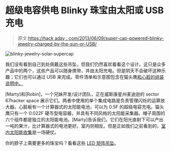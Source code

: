# 超级电容供电 Blinky 珠宝由太阳或 USB 充电

> 原文:[https://hack aday . com/2013/06/09/super-cap-powered-blinky-jewelry-charged-by-the-sun-or-USB/](https://hackaday.com/2013/06/09/super-cap-powered-blinky-jewelry-charged-by-the-sun-or-usb/)

![blinky-jewelry-solar-supercap](../Images/08eb629670a9acd8d52273481617bcfb.png)

我们没有看到自己到处佩戴这些吊坠，但我们仍然喜欢看看这个设计。这只是众多产品中的两个，这些产品可以随身携带，并由太阳充电。但是阴天不会破坏这种乐趣；它们也可以通过 USB 来完成。零件清单和示意图包含在猫头鹰[和心脏](http://www.instructables.com/id/Solar-Powered-Owl-Blinky-LED-Pendant-Jewelry/)[的组装说明中。](http://www.instructables.com/id/Solar-Powered-Heart-Blinky-LED-Pendant-Jewelry/)

[Marty]和[Robin]，一个兄妹开发/设计团队，正在威斯康星州麦迪逊的 sector 67hacker space 展示它们。两者中使用的单个集成电路是负责管理闪烁的运算放大器。心脏板有一个计算器式的太阳能电池，可以为 0.5F 的超级电容充电。猫头鹰只有一个 0.022F 硬币型电容器，并具有不同风格的太阳能采集器。帽子周围的六个组件都是独立的太阳能电池。[Marty]告诉我们，它们在阳光直射下可以产出一吨的果汁，比计算器式的电池更好。室内则相反。但是正如我们之前看到的，[室内太阳能收集](http://hackaday.com/2012/01/23/reviewing-the-numbers-from-one-month-of-solar-harvesting/)是一场硬仗。

你的脖子上需要更多的珠宝吗？看看这些 [LED 矩阵吊坠](http://hackaday.com/2012/10/12/led-matrix-pendants/)。